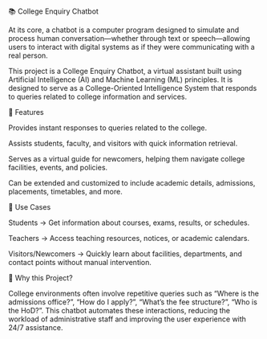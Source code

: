 📚 College Enquiry Chatbot

At its core, a chatbot is a computer program designed to simulate and process human conversation—whether through text or speech—allowing users to interact with digital systems as if they were communicating with a real person.

This project is a College Enquiry Chatbot, a virtual assistant built using Artificial Intelligence (AI) and Machine Learning (ML) principles. It is designed to serve as a College-Oriented Intelligence System that responds to queries related to college information and services.

🚀 Features

Provides instant responses to queries related to the college.

Assists students, faculty, and visitors with quick information retrieval.

Serves as a virtual guide for newcomers, helping them navigate college facilities, events, and policies.

Can be extended and customized to include academic details, admissions, placements, timetables, and more.

🎯 Use Cases

Students → Get information about courses, exams, results, or schedules.

Teachers → Access teaching resources, notices, or academic calendars.

Visitors/Newcomers → Quickly learn about facilities, departments, and contact points without manual intervention.

🧠 Why this Project?

College environments often involve repetitive queries such as “Where is the admissions office?”, “How do I apply?”, “What’s the fee structure?”, “Who is the HoD?”.
This chatbot automates these interactions, reducing the workload of administrative staff and improving the user experience with 24/7 assistance.
